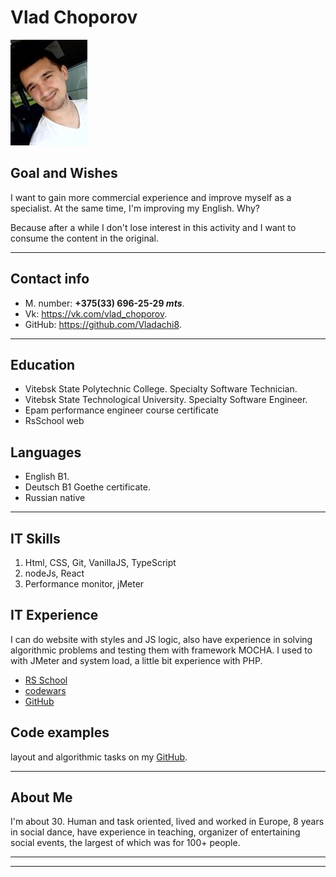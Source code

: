 # Vlad Choporov

![I'm](img/for_md/22.jpg)
## Goal and Wishes

I want to gain more commercial experience and improve myself as a specialist. At the same time, I'm improving my English. Why?

Because after a while I don't lose interest in this activity and I want to consume the content in the original.

___

## Contact info
  * M. number: __+375(33) 696-25-29 _mts___.
  * Vk: https://vk.com/vlad_choporov.
  * GitHub: https://github.com/Vladachi8.

  ___

## Education
* Vitebsk State Polytechnic College. Specialty Software Technician.
* Vitebsk State Technological University. Specialty Software Engineer.
* Epam performance engineer course certificate
* RsSchool web

## Languages
* English B1.
* Deutsch B1 Goethe certificate.
* Russian native

___
## IT Skills
  1. Html, СSS, Git, VanillaJS, TypeScript
  1. nodeJs, React
  1. Performance monitor, jMeter

## IT Experience
  I can do website with styles and JS logic, also have experience in solving algorithmic problems and testing them with framework MOCHA. I used to with JMeter and system load, a little bit experience with PHP.
  * [RS School](https://app.rs.school/profile#view)
  * [codewars](https://www.codewars.com/users/Vladachi8)
  * [GitHub](https://github.com/Vladachi8)

## Code examples
layout and algorithmic tasks on my [GitHub](https://github.com/Vladachi8).

___
## About Me
  I'm about 30. Human and task oriented, lived and worked in Europe, 8 years in social dance, have experience in teaching, organizer of entertaining social events, the largest of which was for 100+ people.

___
___






